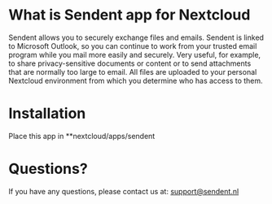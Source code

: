# What is Sendent app for Nextcloud
Sendent allows you to securely exchange files and emails. Sendent is linked to Microsoft Outlook, so you can continue to work from your trusted email program while you mail more easily and securely. Very useful, for example, to share privacy-sensitive documents or content or to send attachments that are normally too large to email. All files are uploaded to your personal Nextcloud environment from which you determine who has access to them.

# Installation
Place this app in **nextcloud/apps/sendent

# Questions?
If you have any questions, please contact us at: support@sendent.nl
